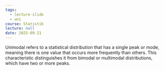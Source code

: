 ```yaml
---
tags:
  - lecture-slide
  - uni
course: Statistik
lecture: null
date: 2025-09-21
---
```

Unimodal refers to a statistical distribution that has a single peak or mode, meaning there is one value that occurs more frequently than others. This characteristic distinguishes it from bimodal or multimodal distributions, which have two or more peaks.